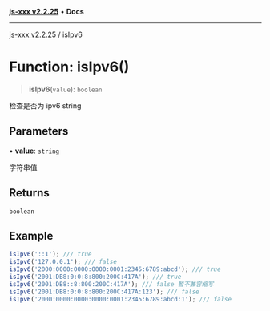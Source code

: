 [**js-xxx v2.2.25**](../README.md) • **Docs**

***

[js-xxx v2.2.25](../README.md) / isIpv6

# Function: isIpv6()

> **isIpv6**(`value`): `boolean`

检查是否为 ipv6 string

## Parameters

• **value**: `string`

字符串值

## Returns

`boolean`

## Example

```ts
isIpv6('::1'); /// true
isIpv6('127.0.0.1'); /// false
isIpv6('2000:0000:0000:0000:0001:2345:6789:abcd'); /// true
isIpv6('2001:DB8:0:0:8:800:200C:417A'); /// true
isIpv6('2001:DB8::8:800:200C:417A'); /// false 暂不兼容缩写
isIpv6('2001:DB8:0:0:8:800:200C:417A:123'); /// false
isIpv6('2000:0000:0000:0000:0001:2345:6789:abcd:1'); /// false
```
